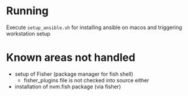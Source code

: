 # Running

Execute `setup_ansible.sh` for installing ansible on macos and triggering workstation setup

# Known areas not handled

 * setup of Fisher (package manager for fish shell)
     * fisher_plugins file is not checked into source either
 * installation of nvm.fish package (via fisher)
